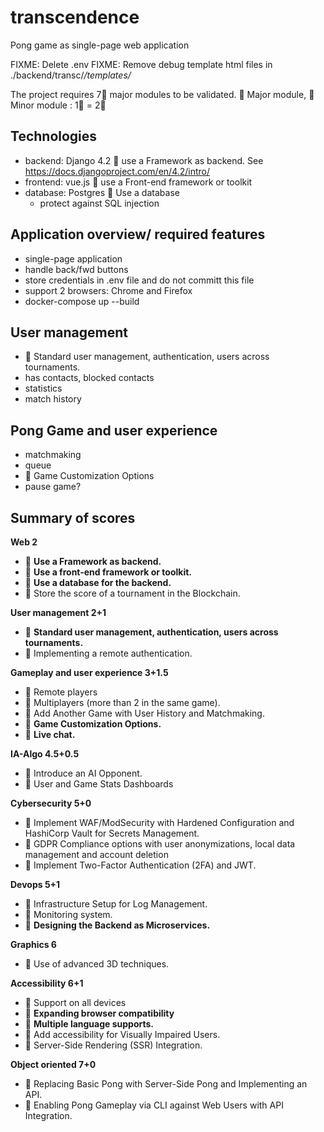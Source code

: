 # transcendence
Pong game as single-page web application 

FIXME: Delete .env 
FIXME: Remove debug template html files in ./backend/transc/*/templates/*

The project requires 7🔺 major modules to be validated.
🔺 Major module, 🔸 Minor module : 1🔺 = 2🔸


## Technologies
- backend: Django 4.2 🔺 use a Framework as backend. See https://docs.djangoproject.com/en/4.2/intro/
- frontend: vue.js 🔸 use a Front-end framework or toolkit
- database: Postgres 🔸 Use a database
  - protect against SQL injection

## Application overview/ required features
- single-page application
- handle back/fwd buttons
- store credentials in .env file and do not committ this file
- support 2 browsers: Chrome and Firefox
- docker-compose up --build

## User management
  - 🔺 Standard user management, authentication, users across tournaments.
  - has contacts, blocked contacts
  - statistics
  - match history

## Pong Game and user experience
  - matchmaking
  - queue
  - 🔸 Game Customization Options
  - pause game?



## Summary of scores

**Web 2**
- 🔺 **Use a Framework as backend.**
- 🔸 **Use a front-end framework or toolkit.**
- 🔸 **Use a database for the backend.**
- 🔺 Store the score of a tournament in the Blockchain.
  
**User management 2+1**
- 🔺 **Standard user management, authentication, users across tournaments.**
- 🔺 Implementing a remote authentication.
  
**Gameplay and user experience 3+1.5**
- 🔺 Remote players
- 🔺 Multiplayers (more than 2 in the same game).
- 🔺 Add Another Game with User History and Matchmaking.
- 🔸 **Game Customization Options.**
- 🔺 **Live chat.**

**IA-Algo 4.5+0.5**
- 🔺 Introduce an AI Opponent.
- 🔸 User and Game Stats Dashboards

**Cybersecurity 5+0**
- 🔺 Implement WAF/ModSecurity with Hardened Configuration and HashiCorp Vault for Secrets Management.
- 🔸 GDPR Compliance options with user anonymizations, local data management and account deletion
- 🔺 Implement Two-Factor Authentication (2FA) and JWT.

**Devops 5+1**
- 🔺 Infrastructure Setup for Log Management.
- 🔸 Monitoring system.
- 🔺 **Designing the Backend as Microservices.**

**Graphics 6**
- 🔺 Use of advanced 3D techniques.
  
**Accessibility 6+1**
- 🔸 Support on all devices
- 🔸 **Expanding browser compatibility**
- 🔸 **Multiple language supports.**
- 🔸 Add accessibility for Visually Impaired Users.
- 🔸 Server-Side Rendering (SSR) Integration.
  
**Object oriented 7+0**
- 🔺 Replacing Basic Pong with Server-Side Pong and Implementing an API.
- 🔺 Enabling Pong Gameplay via CLI against Web Users with API Integration.
